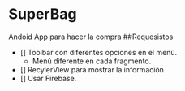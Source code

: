 # SuperBag

Andoid App para hacer la compra
##Requesistos
- [] Toolbar con diferentes opciones en el menú.
	- Menú diferente en cada fragmento.
- [] RecylerView para mostrar la información
- [] Usar Firebase.  




